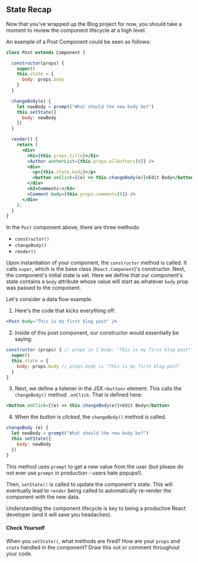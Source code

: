 ## State Recap

Now that you've wrapped up the Blog project for now, you should take a moment to review the component lifecycle at a high level.

An example of a Post Component could be seen as follows:

```jsx
class Post extends Component {

  constructor(props) {
    super()
    this.state = {
      body: props.body
    }
  }

  changeBody(e) {
    let newBody = prompt("What should the new body be?")
    this.setState({
      body: newBody
    })
  }

  render() {
    return (
      <div>
        <h1>{this.props.title}</h1>
        <Author authorList={this.props.allAuthors[0]} />
        <div>
          <p>{this.state.body}</p>
          <button onClick={(e) => this.changeBody(e)}>Edit Body</button>
        </div>
        <h3>Comments:</h3>
        <Comment body={this.props.comments[0]} />
      </div>
    );
  }
}
```

In the `Post` component above, there are three methods:

- `constructor()`
- `changeBody()`
- `render()`

Upon instantiation of your component, the `constructor` method is called. It calls `super`, which is the base class (`React.Component`)'s constructor. Next, the component's initial state is set. Here we define that our component's state contains a `body` attribute whose value will start as whatever `body` prop was passed to the component.

Let's consider a data flow example.

1. Here's the code that kicks everything off:

  ```jsx
  <Post body="This is my first blog post" />
  ```

2. Inside of this post component, our constructor would essentially be saying:

  ```jsx
  constructor (props) { // props is { body: "This is my first blog post" }
    super()
    this.state = {
      body: props.body // props.body is "This is my first blog post"
    }
  }
  ```

3. Next, we define a listener in the JSX `<button>` element. This calls the `changeBody()` method `.onClick`. That is defined here:

  ```jsx
  <button onClick={(e) => this.changeBody(e)}>Edit Body</button>
  ```

4. When the _button_ is _clicked_, the `changeBody()` method is called.

  ```jsx
  changeBody (e) {
    let newBody = prompt("What should the new body be?")
    this.setState({
      body: newBody
    })
  }
  ```

  This method uses `prompt` to get a new value from the user (but please do not ever use `prompt` in production - users hate popups!).

  Then, `setState()` is called to update the component's state.  This will eventually lead to `render` being called to automatically re-render the component with the new data.

Understanding the component lifecycle is key to being a productive React developer (and it will save you headaches).

#### Check Yourself

When you `setState()`, what methods are fired? How are your `props` and `state` handled in the component? Draw this out or comment throughout your code.
